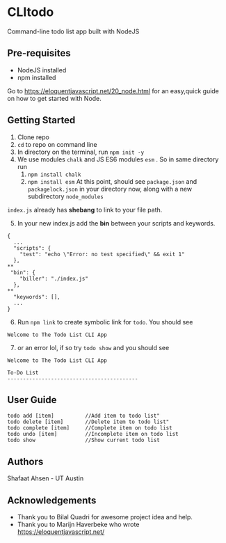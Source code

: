 # CLItodo
Command-line todo list app built with NodeJS

## Pre-requisites
- NodeJS installed
- npm installed

Go to https://eloquentjavascript.net/20_node.html for an easy,quick guide on how to get started with Node.

## Getting Started
1. Clone repo
2. `cd` to repo on command line
3. In directory on the terminal, run `npm init -y`
4. We use modules `chalk` and JS ES6 modules `esm` . So in same directory run
	1. `npm install chalk`
	2. `npm install esm`
At this point, should see `package.json` and `packagelock.json` in your directory now, along with a new subdirectory `node_modules`

`index.js` already has **shebang** to link to your file path. 

5. In your new index.js add the **bin** between your scripts and keywords.

```
{
  ...
  "scripts": {
    "test": "echo \"Error: no test specified\" && exit 1"
  },
**
 "bin": {
    "biller": "./index.js"
  },
**
  "keywords": [],
  ...
}
```

6. Run `npm link` to create symbolic link for `todo`. You should see
```
Welcome to The Todo List CLI App
```
7. or an error lol, if so try `todo show` and you should see
```
Welcome to The Todo List CLI App

To-Do List
------------------------------------------
```

## User Guide
```
todo add [item]          //Add item to todo list"
todo delete [item]       //Delete item to todo list"
todo complete [item]     //Complete item on todo list
todo undo [item]         //Incomplete item on todo list
todo show                //Show current todo list
```
## Authors
Shafaat Ahsen - UT Austin

## Acknowledgements
* Thank you to Bilal Quadri for awesome project idea and help.
* Thank you to Marijn Haverbeke who wrote https://eloquentjavascript.net/

